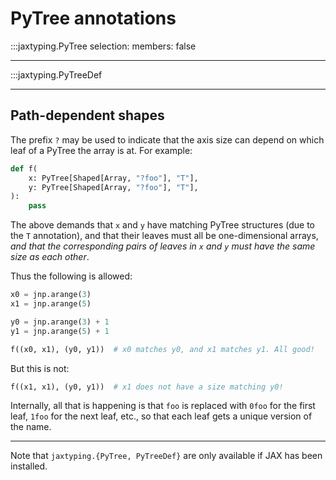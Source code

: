 # PyTree annotations

:::jaxtyping.PyTree
    selection:
        members:
            false

---

:::jaxtyping.PyTreeDef

---

## Path-dependent shapes

The prefix `?` may be used to indicate that the axis size can depend on which leaf of a PyTree the array is at. For example:
```python
def f(
    x: PyTree[Shaped[Array, "?foo"], "T"],
    y: PyTree[Shaped[Array, "?foo"], "T"],
):
    pass
```
The above demands that `x` and `y` have matching PyTree structures (due to the `T` annotation), and that their leaves must all be one-dimensional arrays, *and that the corresponding pairs of leaves in `x` and `y` must have the same size as each other*.

Thus the following is allowed:
```python
x0 = jnp.arange(3)
x1 = jnp.arange(5)

y0 = jnp.arange(3) + 1
y1 = jnp.arange(5) + 1

f((x0, x1), (y0, y1))  # x0 matches y0, and x1 matches y1. All good!
```

But this is not:
```python
f((x1, x1), (y0, y1))  # x1 does not have a size matching y0!
```

Internally, all that is happening is that `foo` is replaced with `0foo` for the first leaf, `1foo` for the next leaf, etc., so that each leaf gets a unique version of the name.

---

Note that `jaxtyping.{PyTree, PyTreeDef}` are only available if JAX has been installed.
